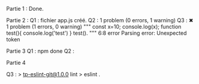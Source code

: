 Partie 1 : 
Done.

Partie 2 : 
Q1 : fichier app.js créé.
Q2 : 1 problem (0 errors, 1 warning)
Q3 : ✖ 1 problem (1 errors, 0 warning)
"""
const x=10;
console.log(x);
function test(){
console.log('test')
}
test().
"""
    6:8  error  Parsing error: Unexpected token

Partie 3
Q1 :  npm done
Q2 : 

Partie 4

Q3 : > tp-eslint-git@1.0.0 lint
     > eslint .